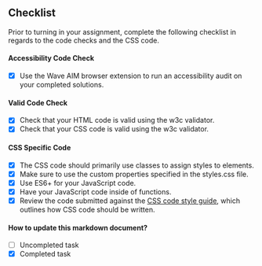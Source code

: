 ## Checklist

Prior to turning in your assignment, complete the following checklist in regards to the code checks and the CSS code.

#### Accessibility Code Check

- [x] Use the Wave AIM browser extension to run an accessibility audit on your completed solutions.

#### Valid Code Check

- [x] Check that your HTML code is valid using the w3c validator.
- [x] Check that your CSS code is valid using the w3c validator.

#### CSS Specific Code

- [x] The CSS code should primarily use classes to assign styles to elements.
- [x] Make sure to use the custom properties specified in the styles.css file.
- [x] Use ES6+ for your JavaScript code.
- [x] Have your JavaScript code inside of functions.
- [x] Review the code submitted against the [CSS code style guide](https://github.com/airbnb/css#css), which outlines how CSS code should be written.

#### How to update this markdown document?

- [ ] Uncompleted task
- [x] Completed task

